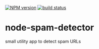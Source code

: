 [![NPM version](https://badge.fury.io/js/spam-detector.svg)](http://badge.fury.io/js/spam-detector)
[![build status](https://secure.travis-ci.org/Planeshifter/node-spam-detector.png)](http://travis-ci.org/Planeshifter/node-spam-detector)

node-spam-detector
======================

small utility app to detect spam URLs

